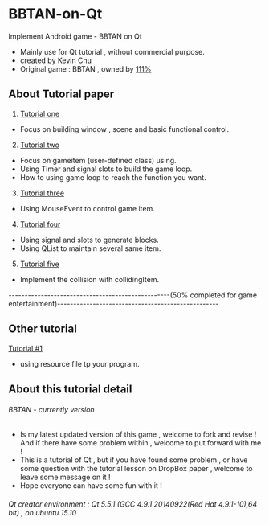 # BBTAN-on-Qt
Implement Android game - BBTAN on Qt
* Mainly use for Qt tutorial , without commercial purpose.
* created by Kevin Chu
* Original game : BBTAN , owned by [111%](https://play.google.com/store/apps/dev?id=7769366979601471884&hl=zh_TW)

## About Tutorial paper
1. [Tutorial one](https://paper.dropbox.com/doc/Qt-How-to-make-BBTAN-on-Qt-1-B1wm7QzlR7zeI5u7nFCk6)
  * Focus on building window , scene and basic functional control.
2. [Tutorial two](https://paper.dropbox.com/doc/Qt-How-to-make-BBTAN-on-Qt-2-kv6zS0urVCMruNzIcFici)
  * Focus on gameitem (user-defined class) using.
  * Using Timer and signal slots to build the game loop.
  * How to using game loop to reach the function you want.
3. [Tutorial three](https://paper.dropbox.com/doc/Qt-How-to-make-BBTAN-on-Qt3-wlBB8Wg7jVUkSKvjKuFM5)
  * Using MouseEvent to control game item.
4. [Tutorial four](https://paper.dropbox.com/doc/Qt-How-to-make-BBTAN-on-Qt4-KZYFf1bpPSdFde8X2mdqm)
  * Using signal and slots to generate blocks.
  * Using QList to maintain several same item.
5. [Tutorial five](https://paper.dropbox.com/doc/Qt-How-to-make-BBTAN-on-Qt5-GZ001PnQ7bk9USliENARE)
  * Implement the collision with collidingItem.

--------------------------------------------------(50% completed for game entertainment)--------------------------------------------------

## Other tutorial 
[Tutorial #1](https://paper.dropbox.com/doc/Qt-How-to-make-Resource-file-EKB3RtA5kguXl14MFPRFR)
  * using resource file tp your program.

## About this tutorial detail

###### BBTAN - currently version
* Is my latest updated version of this game , welcome to fork and revise ! And if there have some problem within , welcome to put forward with me !
* This is a tutorial of Qt , but if you have found some problem , or have some question with the tutorial lesson on DropBox paper , welcome to leave some message on it ! 
* Hope everyone can have some fun with it !

###### Qt creator environment : Qt 5.5.1 (GCC 4.9.1 20140922(Red Hat 4.9.1-10),64 bit) , on ubuntu 15.10 .
